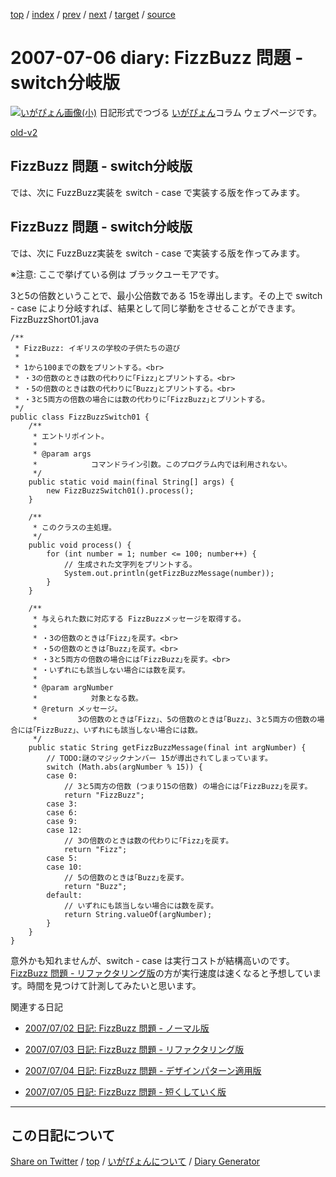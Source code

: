 [top](https://igapyon.github.io/diary/) 
 / [index](https://igapyon.github.io/diary/2007/index.html) 
 / [prev](https://igapyon.github.io/diary/2007/ig070705.html) 
 / [next](https://igapyon.github.io/diary/2007/ig070712.html) 
 / [target](https://igapyon.github.io/diary/2007/ig070706.html) 
 / [source](https://github.com/igapyon/diary/blob/gh-pages/2007/ig070706.html.src.md) 

2007-07-06 diary: FizzBuzz 問題 - switch分岐版
=====================================================================================================
[![いがぴょん画像(小)](https://igapyon.github.io/diary/images/iga200306s.jpg "いがぴょん")](https://igapyon.github.io/diary/memo/memoigapyon.html) 日記形式でつづる [いがぴょん](https://igapyon.github.io/diary/memo/memoigapyon.html)コラム ウェブページです。

[old-v2](ig070706-orig.html)

## FizzBuzz 問題 - switch分岐版

では、次に FuzzBuzz実装を switch - case で実装する版を作ってみます。


## FizzBuzz 問題 - switch分岐版

では、次に FuzzBuzz実装を switch - case で実装する版を作ってみます。

※注意: ここで挙げている例は ブラックユーモアです。

3と5の倍数ということで、最小公倍数である 15を導出します。その上で switch - case により分岐すれば、結果として同じ挙動をさせることができます。
FizzBuzzShort01.java

      
```
/**
 * FizzBuzz: イギリスの学校の子供たちの遊び
 * 
 * 1から100までの数をプリントする。<br>
 * ・3の倍数のときは数の代わりに｢Fizz｣とプリントする。<br>
 * ・5の倍数のときは数の代わりに｢Buzz｣とプリントする。<br>
 * ・3と5両方の倍数の場合には数の代わりに｢FizzBuzz｣とプリントする。
 */
public class FizzBuzzSwitch01 {
    /**
     * エントリポイント。
     * 
     * @param args
     *            コマンドライン引数。このプログラム内では利用されない。
     */
    public static void main(final String[] args) {
        new FizzBuzzSwitch01().process();
    }

    /**
     * このクラスの主処理。
     */
    public void process() {
        for (int number = 1; number <= 100; number++) {
            // 生成された文字列をプリントする。
            System.out.println(getFizzBuzzMessage(number));
        }
    }

    /**
     * 与えられた数に対応する FizzBuzzメッセージを取得する。
     * 
     * ・3の倍数のときは｢Fizz｣を戻す。<br>
     * ・5の倍数のときは｢Buzz｣を戻す。<br>
     * ・3と5両方の倍数の場合には｢FizzBuzz｣を戻す。<br>
     * ・いずれにも該当しない場合には数を戻す。
     * 
     * @param argNumber
     *            対象となる数。
     * @return メッセージ。
     *         3の倍数のときは｢Fizz｣、5の倍数のときは｢Buzz｣、3と5両方の倍数の場合には｢FizzBuzz｣、いずれにも該当しない場合には数。
     */
    public static String getFizzBuzzMessage(final int argNumber) {
        // TODO:謎のマジックナンバー 15が導出されてしまっています。
        switch (Math.abs(argNumber % 15)) {
        case 0:
            // 3と5両方の倍数 (つまり15の倍数) の場合には｢FizzBuzz｣を戻す。
            return "FizzBuzz";
        case 3:
        case 6:
        case 9:
        case 12:
            // 3の倍数のときは数の代わりに｢Fizz｣を戻す。
            return "Fizz";
        case 5:
        case 10:
            // 5の倍数のときは｢Buzz｣を戻す。
            return "Buzz";
        default:
            // いずれにも該当しない場合には数を戻す。
            return String.valueOf(argNumber);
        }
    }
}
```

      

意外かも知れませんが、switch - case は実行コストが結構高いのです。[FizzBuzz 問題 - リファクタリング版](ig070703.html)の方が実行速度は速くなると予想しています。時間を見つけて計測してみたいと思います。

関連する日記

* [2007/07/02 日記: FizzBuzz 問題 - ノーマル版](ig070702.html)
  
* [2007/07/03 日記: FizzBuzz 問題 - リファクタリング版](ig070703.html)
  
* [2007/07/04 日記: FizzBuzz 問題 - デザインパターン適用版](ig070704.html)
  
* [2007/07/05 日記: FizzBuzz 問題 - 短くしていく版](ig070705.html)

----------------------------------------------------------------------------------------------------

## この日記について

[Share on Twitter](https://twitter.com/intent/tweet?hashtags=igapyon%2Cdiary%2C%E3%81%84%E3%81%8C%E3%81%B4%E3%82%87%E3%82%93&text=FizzBuzz+%E5%95%8F%E9%A1%8C+-+switch%E5%88%86%E5%B2%90%E7%89%88&url=https%3A%2F%2Figapyon.github.io%2Fdiary%2F2007%2Fig070706.html) / [top](../index.html) / [いがぴょんについて](https://igapyon.github.io/diary/memo/memoigapyon.html) / [Diary Generator](https://github.com/igapyon/igapyonv3)
